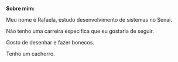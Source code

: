 **Sobre mim:**
  
  Meu nome é Rafaela, estudo desenvolvimento de sistemas no Senai.
  
  Não tenho uma carreira especifica que eu gostaria de seguir.
  
  Gosto de desenhar e fazer bonecos.

  Tenho um cachorro.

 
